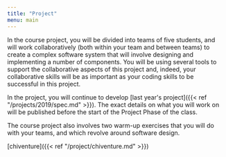 ```yaml
---
title: "Project"
menu: main
---
```


In the course project, you will be divided into teams of five students, and will work collaboratively (both within your team and between teams) to create a complex software system that will involve designing and implementing a number of components. You will be using several tools to support the collaborative aspects of this project and, indeed, your collaborative skills will be as important as your coding skills to be successful in this project.

In the project, you will continue to develop [last year's project]({{< ref "/projects/2019/spec.md" >}}). The exact details on what you will work on will be published before the start of the Project Phase of the class.

The course project also involves two warm-up exercises that you will do with your teams, and which revolve around software design.


[chiventure]({{< ref "/project/chiventure.md" >}})







